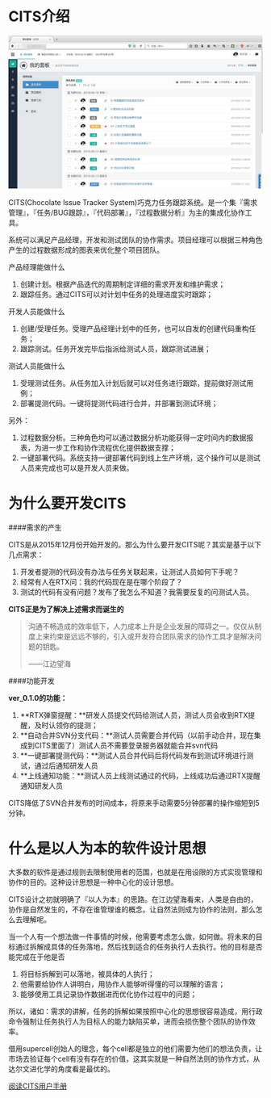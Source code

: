 # CITS介绍

![截图](./CITS.jpg)

CITS(Chocolate Issue Tracker System)巧克力任务跟踪系统。是一个集『需求管理』，『任务/BUG跟踪』，『代码部署』，『过程数据分析』为主的集成化协作工具。

系统可以满足产品经理，开发和测试团队的协作需求。项目经理可以根据三种角色产生的过程数据形成的图表来优化整个项目团队。

产品经理能做什么

1. 创建计划。根据产品迭代的周期制定详细的需求开发和维护需求；
2. 跟踪任务。通过CITS可以对计划中任务的处理进度实时跟踪；

开发人员能做什么

1. 创建/受理任务。受理产品经理计划中的任务，也可以自发的创建代码重构任务；
2. 跟踪测试。任务开发完毕后指派给测试人员，跟踪测试进展；

测试人员能做什么

1. 受理测试任务。从任务加入计划后就可以对任务进行跟踪，提前做好测试用例；
2. 部署提测代码。一键将提测代码进行合并，并部署到测试环境；

另外：

1. 过程数据分析。三种角色均可以通过数据分析功能获得一定时间内的数据报表，为进一步工作和协作流程优化提供数据支撑；
2. 一键部署代码。系统支持一键部署代码到线上生产环境，这个操作可以是测试人员来完成也可以是开发人员来做。

# 为什么要开发CITS

####需求的产生

CITS是从2015年12月份开始开发的。那么为什么要开发CITS呢？其实是基于以下几点需求：

1. 开发者提测的代码没有办法与任务关联起来，让测试人员如何下手呢？
2. 经常有人在RTX问：我的代码现在是在哪个阶段了？
3. 测试的代码有没有问题？发布了我怎么不知道？我需要反复的问测试人员。

**CITS正是为了解决上述需求而诞生的**

> 沟通不畅造成的效率低下，人力成本上升是企业发展的障碍之一。仅仅从制度上来约束是远远不够的，引入或开发符合团队需求的协作工具才是解决问题的钥匙。
> 
> ——江边望海

####功能开发

**ver_0.1.0的功能：**

1. **RTX弹窗提醒：**研发人员提交代码给测试人员，测试人员会收到RTX提醒，及时认领你的提测；
2. **自动合并SVN分支代码：**测试人员需要合并代码（以前手动合并，现在集成到CITS里面了）测试人员不需要登录服务器就能合并svn代码
3. **一键部署提测代码：**测试人员合并代码后将代码发布到测试环境进行测试，通过后通知研发人员
4. **上线通知功能：**测试人员上线测试通过的代码，上线成功后通过RTX提醒通知研发人员

CITS降低了SVN合并发布的时间成本，将原来手动需要5分钟部署的操作缩短到5分钟。

# 什么是以人为本的软件设计思想

大多数的软件是通过规则去限制使用者的范围，也就是在用设限的方式实现管理和协作的目的。这种设计思想是一种中心化的设计思想。

CITS设计之初就明确了『以人为本』的思路。在江边望海看来，人类是自由的，协作是自然发生的，不存在谁管理谁的概念。让自然法则成为协作的法则，那么怎么去理解呢。

当一个人有一个想法做一件事情的时候，他需要考虑怎么做，如何做。将未来的目标通过拆解成具体的任务落地，然后找到适合的任务执行人去执行。他的目标是否能完成在于他是否

1. 将目标拆解到可以落地，被具体的人执行；
2. 他需要给协作人讲明白，用协作人能够听得懂的可以理解的语言；
3. 能够使用工具记录协作数据进而优化协作过程中的问题；

所以，诸如：需求的讲解，任务的拆解如果按照中心化的思想很容易造成，用行政命令强制让任务执行人为目标人的能力缺陷买单，进而会损伤整个团队的协作效率。

借用supercell创始人的理念，每个cell都是独立的他们需要为他们的想法负责，让市场去验证每个cell有没有存在的价值，这其实就是一种自然法则的协作方式，从达尔文进化学的角度看是最优的。

[阅读CITS用户手册](https://jiangbianwanghai.gitbooks.io/cits_user_guide/content/)





